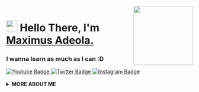 
<img align="right" src="https://raw.githubusercontent.com/maxdevv/maxdevv/main/logo.png" height="160px" width="auto">

<h1 align="left"><img src="https://raw.githubusercontent.com/maxdevv/maxdevv/master/wave.gif" width="30px"><strong> Hello There, I'm <a href="https://maximusadeola.com/">Maximus Adeola.</a></strong>
</h1>

<h3 align="left"><strong>
I wanna learn as much as I can :D
  </strong></h3>

<a target="_blank" href="https://www.youtube.com/c/maxdev">
<img src="https://img.shields.io/badge/-maxdev-red?style=for-the-badge&logo=Youtube&logoColor=white&link=https://www.youtube.com/c/maxdev" alt="Youtube Badge">
</a>
<a target="_blank" href="https://twitter.com/maxdev_">
<img src="https://img.shields.io/badge/maxdev-1ca0f1?style=for-the-badge&logo=twitter&logoColor=white&link=https://twitter.com/maxdev" alt="Twitter Badge">
</a>
<a target="_blank" href="https://www.instagram.com/max.d.e.v/">
<img src="https://img.shields.io/badge/-maxdev-E1306C?style=for-the-badge&logo=Instagram&logoColor=white&link=https://instagram.com/maxdev/" alt="Instagram Badge">
</a>
<br>

<br>

  <details>
    <summary>
    <strong>MORE ABOUT ME</strong>
    </summary>

```javascript
const maxdev = {
  education: "High School",
  otherAlias: "Full Stack Developer",
  codesIn: ["Javascript", "HTML", "CSS", "Python", "Linux Bash", "Java", "Svelte", "NodeJS"],
  currentlylearning: ["noSQL"],
  toolsUsing: ["Flask", "Google Cloud", "Gemini", "Firebase", "Tensorflow", "Huggingface", "NEAT"],
  experiences: [
    {
      company : "Personal",
      Created : "Portfolio"
    }
  ],
availableForHire: false
}
```

![maxdev's github stats](https://github-readme-stats.vercel.app/api?username=maxdevv&show_icons=true&icon_color=141414&bg_color=ffffff&hide_border=true&line_height=25&text_color=141414&hide_title=true&count_private=true)

<img src="https://media.giphy.com/media/RhwkGhrlj3NVSOxWSN/giphy.gif" height="30"> <em><b>I'm mostly active around the internet</b> so if you want to say hi or just dropby, feel free to <a target="_blank" href="https://github.com/maxdevv/maxdev/issues/new/choose"><strong> create an issue</strong></a>, I'll be happy to exchnage our views on dinosaurs or life or anything you fancy about ;)</b> </em>


<a target="_blank" href="https://github.com/maxdevv/maxdevv/">
<img src="https://img.shields.io/badge/dynamic/json?url=https://api.countapi.xyz/hit/visitor-badge/maxdevv&style=for-the-badge&label=visitors&query=value&color=0F0F1A&labelColor=0F0F1A" alt="maxdev's vistors">
</a>

  </details>
